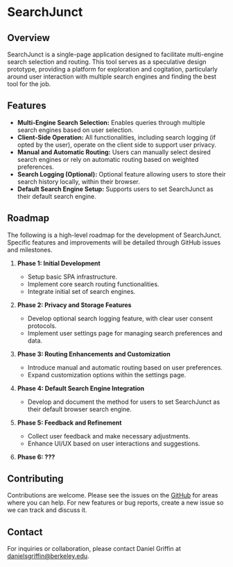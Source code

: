 # SearchJunct

## Overview
SearchJunct is a single-page application designed to facilitate multi-engine search selection and routing. This tool serves as a speculative design prototype, providing a platform for exploration and cogitation, particularly around user interaction with multiple search engines and finding the best tool for the job.

## Features
- **Multi-Engine Search Selection:** Enables queries through multiple search engines based on user selection.
- **Client-Side Operation:** All functionalities, including search logging (if opted by the user), operate on the client side to support user privacy.
- **Manual and Automatic Routing:** Users can manually select desired search engines or rely on automatic routing based on weighted preferences.
- **Search Logging (Optional):** Optional feature allowing users to store their search history locally, within their browser.
- **Default Search Engine Setup:** Supports users to set SearchJunct as their default search engine.

## Roadmap
The following is a high-level roadmap for the development of SearchJunct. Specific features and improvements will be detailed through GitHub issues and milestones.

1. **Phase 1: Initial Development**
   - Setup basic SPA infrastructure.
   - Implement core search routing functionalities.
   - Integrate initial set of search engines.

2. **Phase 2: Privacy and Storage Features**
   - Develop optional search logging feature, with clear user consent protocols.
   - Implement user settings page for managing search preferences and data.

3. **Phase 3: Routing Enhancements and Customization**
   - Introduce manual and automatic routing based on user preferences.
   - Expand customization options within the settings page.

4. **Phase 4: Default Search Engine Integration**
   - Develop and document the method for users to set SearchJunct as their default browser search engine.

5. **Phase 5: Feedback and Refinement**
   - Collect user feedback and make necessary adjustments.
   - Enhance UI/UX based on user interactions and suggestions.

6. **Phase 6: ???**

## Contributing
Contributions are welcome. Please see the issues on the [GitHub](#) for areas where you can help. For new features or bug reports, create a new issue so we can track and discuss it.

## Contact
For inquiries or collaboration, please contact Daniel Griffin at [danielsgriffin@berkeley.edu](mailto:danielsgriffin@berkeley.edu).